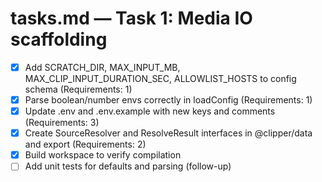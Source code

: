<!-- artifact_id: 2b0581c3-8a7c-4b3e-8b2f-2a6d3a7a8c3e -->

# tasks.md — Task 1: Media IO scaffolding

-   [x] Add SCRATCH_DIR, MAX_INPUT_MB, MAX_CLIP_INPUT_DURATION_SEC, ALLOWLIST_HOSTS to config schema (Requirements: 1)
-   [x] Parse boolean/number envs correctly in loadConfig (Requirements: 1)
-   [x] Update .env and .env.example with new keys and comments (Requirements: 3)
-   [x] Create SourceResolver and ResolveResult interfaces in @clipper/data and export (Requirements: 2)
-   [x] Build workspace to verify compilation
-   [ ] Add unit tests for defaults and parsing (follow-up)
